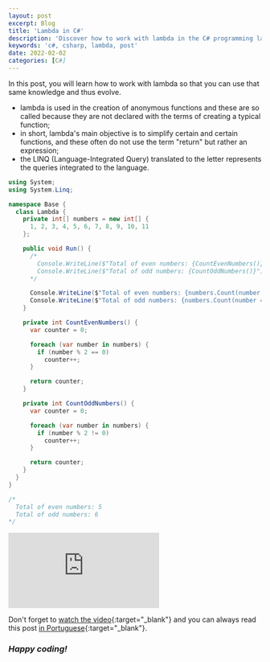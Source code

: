 ```yaml
---
layout: post
excerpt: Blog
title: 'Lambda in C#'
description: 'Discover how to work with lambda in the C# programming language. Get answers to your questions with the theory and examples presented.'
keywords: 'c#, csharp, lambda, post'
date: 2022-02-02
categories: [C#]
---
```


In this post, you will learn how to work with lambda so that you can use that same knowledge and thus evolve.

- lambda is used in the creation of anonymous functions and these are so called because they are not declared with the terms of creating a typical function;
- in short, lambda's main objective is to simplify certain and certain functions, and these often do not use the term "return" but rather an expression;
- the LINQ (Language-Integrated Query) translated to the letter represents the queries integrated to the language.

```csharp
using System;
using System.Linq;

namespace Base {
  class Lambda {
    private int[] numbers = new int[] {
      1, 2, 3, 4, 5, 6, 7, 8, 9, 10, 11
    };

    public void Run() {
      /*
        Console.WriteLine($"Total of even numbers: {CountEvenNumbers()}");
        Console.WriteLine($"Total of odd numbers: {CountOddNumbers()}");
      */

      Console.WriteLine($"Total of even numbers: {numbers.Count(number => number % 2 == 0)}");
      Console.WriteLine($"Total of odd numbers: {numbers.Count(number => number % 2 != 0)}");
    }

    private int CountEvenNumbers() {
      var counter = 0;

      foreach (var number in numbers) {
        if (number % 2 == 0)
          counter++;
      }

      return counter;
    }

    private int CountOddNumbers() {
      var counter = 0;

      foreach (var number in numbers) {
        if (number % 2 != 0)
          counter++;
      }

      return counter;
    }
  }
}

/*
  Total of even numbers: 5
  Total of odd numbers: 6
*/
```

<div class="video-container">
  <iframe src="https://www.youtube.com/embed/BrpYkREnwfM" frameborder="0" allowfullscreen></iframe>
</div>

Don't forget to [watch the video](https://youtu.be/BrpYkREnwfM){:target="\_blank"} and you can always read this post [in Portuguese](https://caffeinealgorithm.com/blog/lambda-em-csharp/){:target="\_blank"}.

### _Happy coding!_
